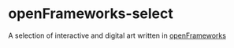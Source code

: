 # openFrameworks-select
A selection of interactive and digital art written in [openFrameworks](http://openframeworks.cc/)
